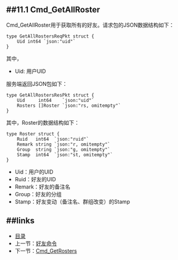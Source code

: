 ##11.1 Cmd_GetAllRoster
---
Cmd_GetAllRoster用于获取所有的好友。请求包的JSON数据结构如下：

	
	type GetAllRostersReqPkt struct {
		Uid int64 `json:"uid"`
	}
	
其中，

* Uid: 用户UID

服务端返回JSON包如下：
	
	type GetAllRostersResPkt struct {
		Uid     int64    `json:"uid"`
		Rosters []Roster `json:"rs, omitempty"`
	}

其中，Roster的数据结构如下：
	
	type Roster struct {
		Ruid   int64  `json:"ruid"`
		Remark string `json:"r, omitempty"`
		Group  string `json:"g, omitempty"`
		Stamp  int64  `json:"st, omitempty"`
	}
* Uid：用户的UID
* Ruid：好友的UID
* Remark：好友的备注名
* Group：好友的分组
* Stamp：好友变动（备注名、群组改变）的Stamp


##links
---
* [目录](preface.md)
* 上一节：[好友命令](11.0.md)
* 下一节：[Cmd_GetRosters](11.2.md)
